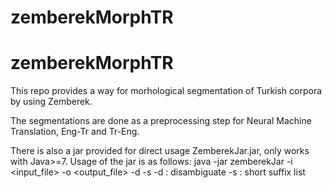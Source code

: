 zemberekMorphTR
===============
zemberekMorphTR
===============

This repo provides a way for morhological segmentation of Turkish corpora by using Zemberek.

The segmentations are done as a preprocessing step for Neural Machine Translation, Eng-Tr and Tr-Eng.

There is also a jar provided for direct usage ZemberekJar.jar, only works with Java>=7. Usage of the jar is as follows:
java -jar zemberekJar -i <input_file> -o <output_file> -d -s
  -d : disambiguate
  -s : short suffix list

